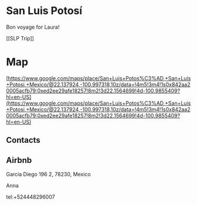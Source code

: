 # San Luis Potosí

Bon voyage for Laura!

[[SLP Trip]]

# Map

[https://www.google.com/maps/place/San+Luis+Potos%C3%AD,+San+Luis+Potosi,+Mexico/@22.137924,-100.997318,10z/data=!4m5!3m4!1s0x842aa20005acfb79:0xed2ee29afe18257!8m2!3d22.1564699!4d-100.9855409?hl=en-US](https://www.google.com/maps/place/San+Luis+Potos%C3%AD,+San+Luis+Potosi,+Mexico/@22.137924,-100.997318,10z/data=!4m5!3m4!1s0x842aa20005acfb79:0xed2ee29afe18257!8m2!3d22.1564699!4d-100.9855409?hl=en-US)

## Contacts

## **Airbnb**

García Diego 196 2, 78230, Mexico

Anna

tel:+524448296007